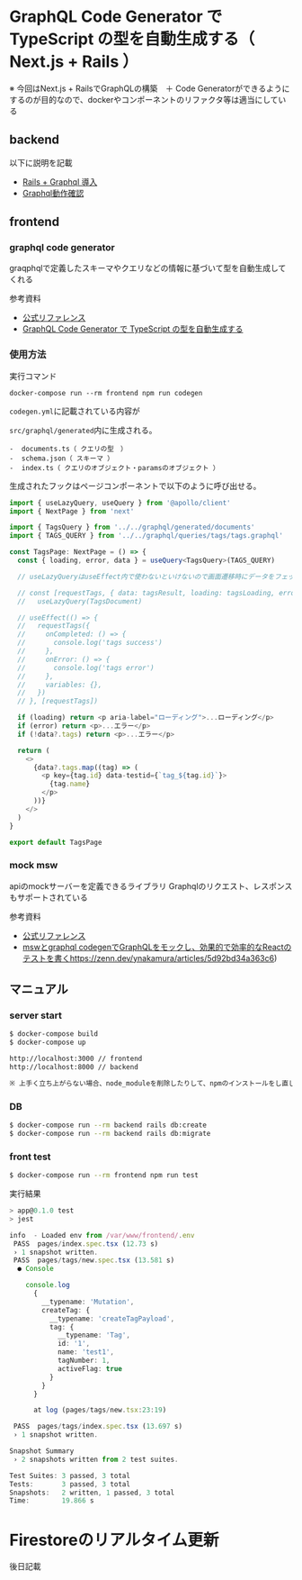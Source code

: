 
# GraphQL Code Generator で TypeScript の型を自動生成する（ Next.js + Rails ）

※ 今回はNext.js + RailsでGraphQLの構築　＋ Code Generatorができるようにするのが目的なので、dockerやコンポーネントのリファクタ等は適当にしている

## backend

以下に説明を記載

- [Rails + Graphql 導入](https://complete-vegetarian-485.notion.site/Rails-Graphql-cb2bd3dfc2744ef68dd0623f5577b54d)
- [Graphql動作確認](https://complete-vegetarian-485.notion.site/Graphql-9fbcf745322447ab9ce190dac3c6f32c)

## frontend
### graphql code generator

graqphqlで定義したスキーマやクエリなどの情報に基づいて型を自動生成してくれる

参考資料
- [公式リファレンス](https://www.graphql-code-generator.com/)
- [GraphQL Code Generator で TypeScript の型を自動生成する](https://techlife.cookpad.com/entry/2021/03/24/123214)

### 使用方法

実行コマンド
```
docker-compose run --rm frontend npm run codegen
```

`codegen.yml`に記載されている内容が

`src/graphql/generated`内に生成される。

```
-  documents.ts（ クエリの型　）
-  schema.json（ スキーマ ）
-  index.ts（ クエリのオブジェクト・paramsのオブジェクト ）
```

生成されたフックはページコンポーネントで以下のように呼び出せる。
```ts
import { useLazyQuery, useQuery } from '@apollo/client'
import { NextPage } from 'next'

import { TagsQuery } from '../../graphql/generated/documents'
import { TAGS_QUERY } from '../../graphql/queries/tags/tags.graphql'

const TagsPage: NextPage = () => {
  const { loading, error, data } = useQuery<TagsQuery>(TAGS_QUERY)

  // useLazyQueryはuseEffect内で使わないといけないので画面遷移時にデータをフェッチする場合は、useQueryがベストだと思う

  // const [requestTags, { data: tagsResult, loading: tagsLoading, error: tagsError }] =
  //   useLazyQuery(TagsDocument)

  // useEffect(() => {
  //   requestTags({
  //     onCompleted: () => {
  //       console.log('tags success')
  //     },
  //     onError: () => {
  //       console.log('tags error')
  //     },
  //     variables: {},
  //   })
  // }, [requestTags])

  if (loading) return <p aria-label="ローディング">...ローディング</p>
  if (error) return <p>...エラー</p>
  if (!data?.tags) return <p>...エラー</p>

  return (
    <>
      {data?.tags.map((tag) => (
        <p key={tag.id} data-testid={`tag_${tag.id}`}>
          {tag.name}
        </p>
      ))}
    </>
  )
}

export default TagsPage

```

### mock msw

apiのmockサーバーを定義できるライブラリ
Graphqlのリクエスト、レスポンスもサポートされている


参考資料
- [公式リファレンス](https://mswjs.io/)
- [mswとgraphql codegenでGraphQLをモックし、効果的で効率的なReactのテストを書く](https://mswjs.io/)https://zenn.dev/ynakamura/articles/5d92bd34a363c6)

## マニュアル

### server start
```sh
$ docker-compose build
$ docker-compose up

http://localhost:3000 // frontend
http://localhost:8000 // backend

※ 上手く立ち上がらない場合、node_moduleを削除したりして、npmのインストールをし直してください

```

### DB
```sh
$ docker-compose run --rm backend rails db:create
$ docker-compose run --rm backend rails db:migrate

```

### front test
```sh
$ docker-compose run --rm frontend npm run test
```

実行結果
```ts
> app@0.1.0 test
> jest

info  - Loaded env from /var/www/frontend/.env
 PASS  pages/index.spec.tsx (12.73 s)
 › 1 snapshot written.
 PASS  pages/tags/new.spec.tsx (13.581 s)
  ● Console

    console.log
      {
        __typename: 'Mutation',
        createTag: {
          __typename: 'createTagPayload',
          tag: {
            __typename: 'Tag',
            id: '1',
            name: 'test1',
            tagNumber: 1,
            activeFlag: true
          }
        }
      }

      at log (pages/tags/new.tsx:23:19)

 PASS  pages/tags/index.spec.tsx (13.697 s)
 › 1 snapshot written.

Snapshot Summary
 › 2 snapshots written from 2 test suites.

Test Suites: 3 passed, 3 total
Tests:       3 passed, 3 total
Snapshots:   2 written, 1 passed, 3 total
Time:        19.866 s

```


# Firestoreのリアルタイム更新

後日記載

